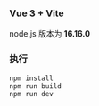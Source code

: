 ### Vue 3 + Vite

node.js 版本为 **16.16.0**

### 执行

```shell
npm install
npm run build
npm run dev
```

